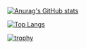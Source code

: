 [![Anurag's GitHub stats](https://github-readme-stats.vercel.app/api?username=shohei-inoue)](https://github.com/anuraghazra/github-readme-stats)

[![Top Langs](https://github-readme-stats.vercel.app/api/top-langs/?username={shohei-inoue}&layout=compact&theme=onedark)](https://github.com/anuraghazra/github-readme-stats)

[![trophy](https://github-profile-trophy.vercel.app/?username=shohei-inoue)](https://github.com/ryo-ma/github-profile-trophy)
